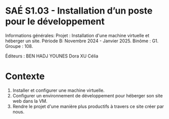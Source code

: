 # SAÉ S1.03 - Installation d’un poste pour le développement

Informations générales:
Projet : Installation d'une machine virtuelle et héberger un site.
Période B: Novembre 2024 - Janvier 2025.
Binôme : G1.
Groupe : 108.

Éditeurs : 
  BEN HADJ YOUNES Dora
  XU Célia

# Contexte 
1. Installer et configurer une machine virtuelle.
2. Configurer un environnement de développement pour héberger son site web dans la VM.
3. Rendre le projet d'une manière plus productifs à travers ce site créer par nous.

